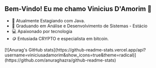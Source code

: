 ## Bem-Vindo! Eu me chamo Vinicius D'Amorim 👋
- 🔭 Atualmente Estagiando com Java.
- 🌱 Graduando em Análise e Desenvolvimento de Sistemas - Estácio
- 💻 Apaixonado por tecnologia
- 🪙 Entusiada CRYPTO e especialista em bitcoin.

<div>
  [![Anurag's GitHub stats](https://github-readme-stats.vercel.app/api?username=viniciusadamorim&show_icons=true&theme=radical)](https://github.com/anuraghazra/github-readme-stats)
</div>
